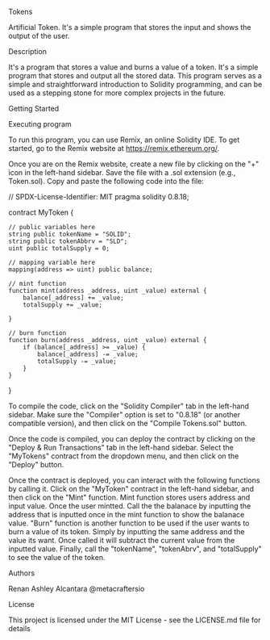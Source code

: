 Tokens

Artificial Token. It's a simple program that stores the input and shows the output of the user. 

Description

It's a program that stores a value and burns a value of a token. It's a simple program that stores and output all the stored data. 
This program serves as a simple and straightforward introduction to Solidity programming, and can be used as a stepping stone for more complex projects in the future.


Getting Started

Executing program

To run this program, you can use Remix, an online Solidity IDE. To get started, go to the Remix website at https://remix.ethereum.org/.

Once you are on the Remix website, create a new file by clicking on the "+" icon in the left-hand sidebar. 
Save the file with a .sol extension (e.g., Token.sol). Copy and paste the following code into the file:

// SPDX-License-Identifier: MIT
pragma solidity 0.8.18;

contract MyToken {

    // public variables here
    string public tokenName = "SOLID"; 
    string public tokenAbbrv = "SLD"; 
    uint public totalSupply = 0; 

    // mapping variable here
    mapping(address => uint) public balance;  

    // mint function
    function mint(address _address, uint _value) external {
        balance[_address] += _value;
        totalSupply += _value; 

    }

    // burn function
    function burn(address _address, uint _value) external {
        if (balance[_address] >= _value) {
            balance[_address] -= _value;
            totalSupply -= _value; 
        }
    }
}

To compile the code, click on the "Solidity Compiler" tab in the left-hand sidebar. 
Make sure the "Compiler" option is set to "0.8.18" (or another compatible version), and then click on the "Compile Tokens.sol" button.

Once the code is compiled, you can deploy the contract by clicking on the "Deploy & Run Transactions" tab in the left-hand sidebar. 
Select the "MyTokens" contract from the dropdown menu, and then click on the "Deploy" button.

Once the contract is deployed, you can interact with the following functions by calling it. 
Click on the "MyToken" contract in the left-hand sidebar, and then click on the "Mint" function. Mint function stores users address and input value. 
Once the user mintted. Call the the balanace by inputting the address that is inputted once in the mint function to show the balanace value. 
"Burn" function is another function to be used if the user wants to burn a value of its token. Simply by inputting the same address and the value its want.
Once called it will subtract the current value from the inputted value. 
Finally, call the "tokenName", "tokenAbrv", and "totalSupply" to see the value of the token.

Authors

Renan Ashley Alcantara
@metacraftersio

License

This project is licensed under the MIT License - see the LICENSE.md file for details
